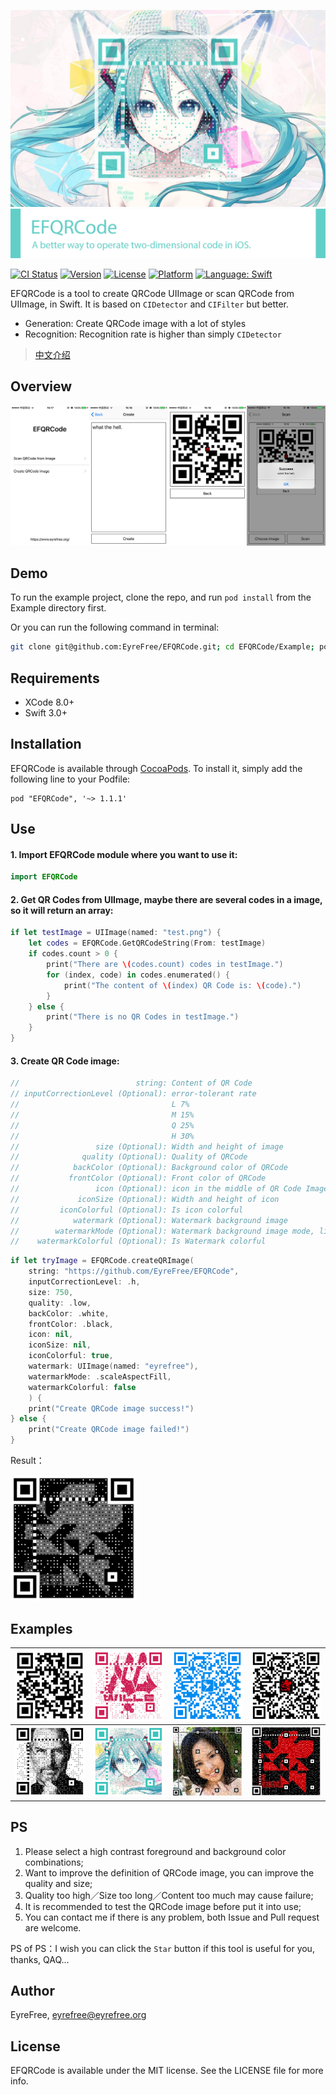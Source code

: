 ![](assets/EFQRCodeImage.jpg)
![](assets/EFQRCodeTitle.jpg)

[![CI Status](http://img.shields.io/travis/EyreFree/EFQRCode.svg?style=flat)](https://travis-ci.org/EyreFree/EFQRCode)
[![Version](https://img.shields.io/cocoapods/v/EFQRCode.svg?style=flat)](http://cocoapods.org/pods/EFQRCode)
[![License](https://img.shields.io/cocoapods/l/EFQRCode.svg?style=flat)](https://github.com/EyreFree/EFQRCode/blob/master/LICENSE)
[![Platform](https://img.shields.io/cocoapods/p/EFQRCode.svg?style=flat)](http://cocoapods.org/pods/EFQRCode)
[![Language: Swift](https://img.shields.io/badge/language-swift-orange.svg)](https://travis-ci.org/EyreFree/EFQRCode)

EFQRCode is a tool to create QRCode UIImage or scan QRCode from UIImage, in Swift. It is based on `CIDetector` and `CIFilter` but better.

- Generation: Create QRCode image with a lot of styles
- Recognition: Recognition rate is higher than simply `CIDetector`

> [中文介绍](https://github.com/EyreFree/EFQRCode/blob/master/README_CN.md)

## Overview

![](assets/screenshot.png)

## Demo

To run the example project, clone the repo, and run `pod install` from the Example directory first.

Or you can run the following command in terminal:

```bash
git clone git@github.com:EyreFree/EFQRCode.git; cd EFQRCode/Example; pod install; open EFQRCode.xcworkspace
```

## Requirements

- XCode 8.0+
- Swift 3.0+

## Installation

EFQRCode is available through [CocoaPods](http://cocoapods.org). To install
it, simply add the following line to your Podfile:

```
pod "EFQRCode", '~> 1.1.1'
```

## Use

#### 1. Import EFQRCode module where you want to use it:

```swift
import EFQRCode
```

#### 2. Get QR Codes from UIImage, maybe there are several codes in a image, so it will return an array:

```swift
if let testImage = UIImage(named: "test.png") {
	let codes = EFQRCode.GetQRCodeString(From: testImage)
	if codes.count > 0 {
		print("There are \(codes.count) codes in testImage.")
		for (index, code) in codes.enumerated() {
			print("The content of \(index) QR Code is: \(code).")
		}
	} else {
		print("There is no QR Codes in testImage.")
	}
}
```

#### 3. Create QR Code image:

```swift
//                          string: Content of QR Code
// inputCorrectionLevel (Optional): error-tolerant rate
// 		                            L 7%
// 		                            M 15%
// 		                            Q 25%
// 		                            H 30%
//                 size (Optional): Width and height of image
//              quality (Optional): Quality of QRCode
//            backColor (Optional): Background color of QRCode
//           frontColor (Optional): Front color of QRCode
//                 icon (Optional): icon in the middle of QR Code Image
//             iconSize (Optional): Width and height of icon
//         iconColorful (Optional): Is icon colorful
//            watermark (Optional): Watermark background image
//        watermarkMode (Optional): Watermark background image mode, like UIViewContentMode
//    watermarkColorful (Optional): Is Watermark colorful
```

```swift
if let tryImage = EFQRCode.createQRImage(
    string: "https://github.com/EyreFree/EFQRCode",
    inputCorrectionLevel: .h,
    size: 750,
    quality: .low,
    backColor: .white,
    frontColor: .black,
    icon: nil,
    iconSize: nil,
    iconColorful: true,
    watermark: UIImage(named: "eyrefree"),
    watermarkMode: .scaleAspectFill,
    watermarkColorful: false
    ) {
    print("Create QRCode image success!")
} else {
    print("Create QRCode image failed!")
}
```

Result：

<img src="assets/QRCode5.jpg" width = "40%"/>

## Examples

![](assets/QRCode1.jpg)|![](assets/QRCode2.jpg)|![](assets/QRCode4.jpg)|![](assets/QRCode6.jpg)  
:---------------------:|:---------------------:|:---------------------:|:---------------------:
![](assets/QRCode7.jpg)|![](assets/QRCode8.jpg)|![](assets/QRCode9.jpg)|![](assets/QRCode10.jpg)  

## PS

1. Please select a high contrast foreground and background color combinations;
2. Want to improve the definition of QRCode image, you can improve the quality and size;
3. Quality too high／Size too long／Content too much may cause failure;
4. It is recommended to test the QRCode image before put it into use;
5. You can contact me if there is any problem, both Issue and Pull request are welcome.

PS of PS：I wish you can click the `Star` button if this tool is useful for you, thanks, QAQ...

## Author

EyreFree, eyrefree@eyrefree.org

## License

EFQRCode is available under the MIT license. See the LICENSE file for more info.
